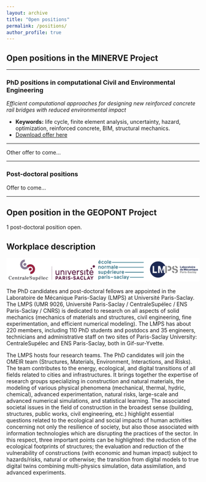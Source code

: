 ```yaml
---
layout: archive
title: "Open positions"
permalink: /positions/
author_profile: true
---
```


## Open positions in the MINERVE Project

---

### PhD positions in computational Civil and Environmental Engineering

*Efficient computational approaches for designing new reinforced concrete rail bridges with reduced environmental impact*
  * **Keywords:** life cycle, finite element analysis, uncertainty, hazard, optimization, reinforced concrete, BIM, structural mechanics.
  * <a href="http://jehelp.github.io/files/RC-bridge_eco-design_PhD.pdf" target="_blank">Download offer here</a>

---

Other offer to come...

---

### Post-doctoral positions

Offer to come...

---

## Open position in the GEOPONT Project

1 post-doctoral position open.


## Workplace description

<img src="../images/logos-minerve.png" alt="" width="800"/>

The PhD candidates and post-doctoral fellows are appointed in the Laboratoire de Mécanique Paris-Saclay (LMPS) at Université Paris-Saclay. The LMPS (UMR 9026, Université Paris-Saclay / CentraleSupélec / ENS Paris-Saclay / CNRS) is dedicated to research on all aspects of solid mechanics (mechanics of materials and structures, civil engineering, fine experimentation, and efficient numerical modeling). The LMPS has about 220 members, including 110 PhD students and postdocs and 35 engineers, technicians and administrative staff on two sites of Paris-Saclay University: CentraleSupélec and ENS Paris-Saclay, both in Gif-sur-Yvette.

The LMPS hosts four research teams. The PhD candidates will join the OMEIR team (Structures, Materials, Environment, Interactions, and Risks). The team contributes to the energy, ecological, and digital transitions of all fields related to cities and infrastructures. It brings together the expertise of research groups specializing in construction and natural materials, the modeling of various physical phenomena (mechanical, thermal, hydric, chemical), advanced experimentation, natural risks, large-scale and advanced numerical simulations, and statistical learning. The associated societal issues in the field of construction in the broadest sense (building, structures, public works, civil engineering, etc.) highlight essential questions related to the ecological and social impacts of human activities concerning not only the resilience of society, but also those associated with information technologies which are disrupting the practices of the sector. In this respect, three important points can be highlighted: the reduction of the ecological footprints of structures; the evaluation and reduction of the vulnerability of constructions (with economic and human impact) subject to hazards/risks, natural or otherwise; the transition from digital models to true digital twins combining multi-physics simulation, data assimilation, and advanced experiments.

